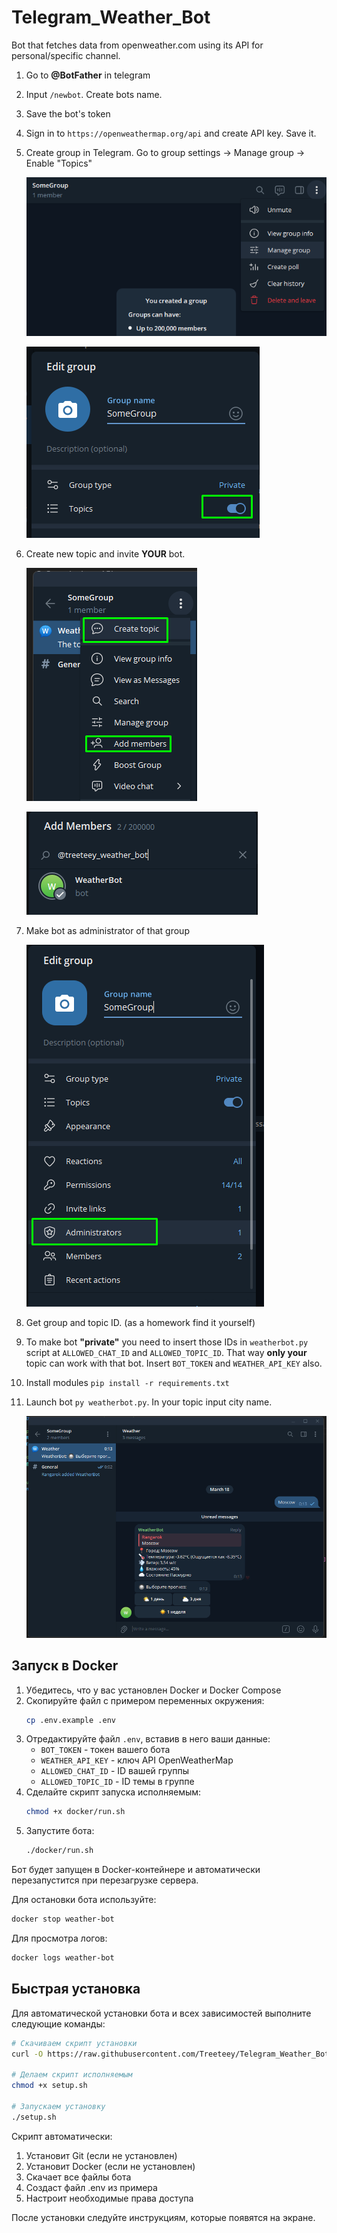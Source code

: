 # Telegram_Weather_Bot
Bot that fetches data from openweather.com using its API for personal/specific channel.

1. Go to **@BotFather** in telegram
2. Input `/newbot`. Create bots name.
3. Save the bot's token
4. Sign in to `https://openweathermap.org/api` and create API key. Save it.
5. Create group in Telegram. Go to group settings -> Manage group -> Enable "Topics"
   
   ![](images/image_0.png)

   ![](images/image_1.png)

6. Create new topic and invite **YOUR** bot.

    ![](images/image_2.png)

    ![](images/image_3.png)

7. Make bot as administrator of that group

    ![](images/image_4.png)

8. Get group and topic ID. (as a homework find it yourself)
9. To make bot **"private"** you need to insert those IDs in `weatherbot.py` script at `ALLOWED_CHAT_ID` and `ALLOWED_TOPIC_ID`. That way **only your** topic can work with that bot. Insert `BOT_TOKEN` and `WEATHER_API_KEY`  also.
10. Install modules `pip install -r requirements.txt`
11. Launch bot `py weatherbot.py`. In your topic input city name.

    ![](images/image_5.png)

## Запуск в Docker

1. Убедитесь, что у вас установлен Docker и Docker Compose
2. Скопируйте файл с примером переменных окружения:
   ```bash
   cp .env.example .env
   ```
3. Отредактируйте файл `.env`, вставив в него ваши данные:
   - `BOT_TOKEN` - токен вашего бота
   - `WEATHER_API_KEY` - ключ API OpenWeatherMap
   - `ALLOWED_CHAT_ID` - ID вашей группы
   - `ALLOWED_TOPIC_ID` - ID темы в группе
4. Сделайте скрипт запуска исполняемым:
   ```bash
   chmod +x docker/run.sh
   ```
5. Запустите бота:
   ```bash
   ./docker/run.sh
   ```

Бот будет запущен в Docker-контейнере и автоматически перезапустится при перезагрузке сервера.

Для остановки бота используйте:
```bash
docker stop weather-bot
```

Для просмотра логов:
```bash
docker logs weather-bot
```

## Быстрая установка

Для автоматической установки бота и всех зависимостей выполните следующие команды:

```bash
# Скачиваем скрипт установки
curl -O https://raw.githubusercontent.com/Treeteey/Telegram_Weather_Bot/main/setup.sh

# Делаем скрипт исполняемым
chmod +x setup.sh

# Запускаем установку
./setup.sh
```

Скрипт автоматически:
1. Установит Git (если не установлен)
2. Установит Docker (если не установлен)
3. Скачает все файлы бота
4. Создаст файл .env из примера
5. Настроит необходимые права доступа

После установки следуйте инструкциям, которые появятся на экране.
